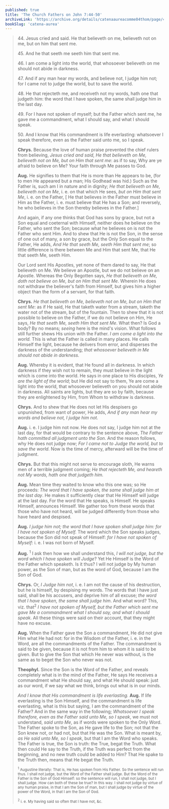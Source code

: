 ```yaml
---
published: true
title: 'The Church Fathers on John 7:44-50'
archiveLink: 'https://archive.org/details/catenaaureacomme04thom/page/415?view=theater'
bookSlug: 'catena-aurea'
---
```


> 44\. Jesus cried and said. He that believeth on me, believeth not on me, but on him that sent me.
>
> 45\. And he that seeth me seeth him that sent me.
>
> 46\. I am come a light into the world, that whosoever believeth on me should not abide in darkness.
>
> 47\. And if any man hear my words, and believe not, I judge him not; for I came not to judge the world, but to save the world.
>
> 48\. He that rejecteth me, and receiveth not my words, hath one that judgeth him: the word that I have spoken, the same shall judge him in the last day.
>
> 49\. For I have not spoken of myself; but the Father which sent me, he gave me a commandment, what I should say, and what I should speak.
>
> 50\. And I know that His commandment is life everlasting: whatsoever I speak therefore, even as the Father said unto me, so I speak.
>
> **Chrys.** Because the love of human praise prevented the chief rulers from believing, *Jesus cried and said, He that believeth on Me, believeth not on Me, but on Him that sent me*: as if to say, Why are ye afraid to believe on Me? Your faith through Me passes to God.
>
> **Aug.** He signifies to them that He is more than He appears to be, (for to men He appeared but a man; His Godhead was hid.) Such as the Father is, such am I in nature and in dignity; *He that believeth on Me, believeth not on Me*, i. e. on that which He sees, *but on Him that sent Me*, i. e. on the Father, [ He that believes in the Father must believe in Him as the Father, i. e. must believe that He has a Son; and reversely, he who believes in the Son thereby believes in the Father.]
>
> And again, if any one thinks that God has sons by grace, but not a Son equal and coeternal with Himself, neither does he believe on the Father, who sent the Son; because what he believes on is not the Father who sent Him. And to shew that He is not the Son, in the sense of one out of many, a son by grace, but the Only Son equal to the Father, He adds, *And He that seeth Me, seeth Him that sent me*; so little difference is there between Me and Him that sent Me, that He that seeth Me, seeth Him.
>
> Our Lord sent His Apostles, yet none of them dared to say, He that believeth on Me. We believe an Apostle, but we do not believe on an Apostle. Whereas the Only Begotten says, *He that believeth on Me, doth not believe on Me, but on Him that sent Me*. Wherein He does not withdraw the believer's faith from Himself, but gives him a higher object than the form of a servant, for that faith.
>
> **Chrys.** *He that believeth on Me, believeth not on Me, but on Him that sent Me*: as if He said, He that taketh
water from a stream, taketh the water not of the stream, but of the fountain. Then to shew that it is not possible to believe on the Father, if we do not believe on Him, He says, *He that seeth Me, seeth Him that sent Me*. What then? Is God a body? By no means; *seeing* here is the mind's vision. What follows still further shews His union with the Father. *I am come a light into the world.* This is what the Father is called in many places. He calls Himself the light, because he delivers from error, and disperses the darkness of the understanding; *that whosoever believeth in Me should not abide in darkness.*
>
> **Aug.** Whereby it is evident, that He found all in darkness. In which darkness if they wish not to remain, they must believe in the light which is come into the world. He says in one place to His disciples, *Ye are the light of the world*; but He did not say to them, Ye are come a light into the world, that whosoever believeth on you should not abide in darkness. All saints are lights, but they are so by faith, because they are enlightened by Him, from Whom to withdraw is darkness.
>
> **Chrys.** And to shew that He does not let His despisers go unpunished, from want of power, He adds, *And if any man hear my words and believe not, I judge him not.*
>
> **Aug.** i. e. I judge him not now. He does not say, I judge him not at the last day, for that would be contrary to the sentence above, *The Father hath committed all judgment unto the Son*. And the reason follows, why He does not judge now; *For I came not to Judge the world, but to save the world*. Now is the time of mercy, afterward will be the time of judgment.
>
> **Chrys.** But that this might not serve to encourage sloth, He warns men of a terrible judgment coming; *He that rejecteth Me, and heareth not My words, hath one that judgeth him.*
>
> **Aug.** Mean time they waited to know who this one was; so He proceeds: *The word that I have spoken, the same shall judge him at the last day*. He makes it sufficiently clear that He Himself will judge at the last day. For the word that He speaks, is Himself. He speaks Himself, announces Himself. We gather too from these words that those who have not heard, will be judged differently from those who have heard and despised.
>
> **Aug.** *I judge him not; the word that I have spoken shall judge him: for I have not spoken of Myself.* The word which the Son speaks judges, because the Son did not speak of Himself: *for I have not spoken of Myself*: i. e. I was not born of Myself.
>
> **Aug.** <sup>1</sup> I ask then how we shall understand this, *I will not judge, but the word which I have spoken will Judge*? Yet He Himself is the Word of the Father which speaketh. Is it thus? I will not judge by My human power, as the Son of man, but as the word of God, because I am the Son of God.
>
> **Chrys.** Or, *I Judge him not*, i. e. I am not the cause of his destruction, but he is himself, by despising my words. The words that I have just said, shall be his accusers, and deprive him of all excuse; *the word that I have spoken, the same shall judge him*. And what word? This, viz. that<sup>2</sup> *I have not spoken of Myself, but the Father which sent me gave Me a commandment what I should say, and what I should speak*. All these things were said on their account, that they might have no excuse.
>
> **Aug.** When the Father gave the Son a commandment, He did not give Him what He had not: for in the Wisdom of the Father, i. e. in the Word, are all the commandments of the Father. The commandment is said to be given, because it is not from him to whom it is said to be given. But to give the Son that which He never was without, is the same as to beget the Son who never was not.
>
> **Theophyl.** Since the Son is the Word of the Father, and reveals completely what is in the mind of the Father, He says He receives a commandment what He should say, and what He should speak: just as our word, if we say what we think, brings out what is in our minds.
>
> *And I know that His commandment is life everlasting.* **Aug.** If life everlasting is the Son Himself, and the commandment is life everlasting, what is this but saying, I am the commandment of the Father? And in the same way in the following; *Whatsoever I speak therefore, even as the Father said unto Me, so I speak*, we must not understand, *said unto Me*, as if words were spoken to the Only Word. The Father spoke to the Son, as He gave life to the Son; not that the Son knew not, or had not, but that He was the Son. What is meant by, *as He said unto Me, so I speak*, but that I am the Word who speaks. The Father is true, the Son is truth: the True, begat the Truth. What then could He say to the Truth, if the Truth was perfect from the beginning, and no new truth could be added to Him? That He spake to the Truth then, means that He begat the Truth.
>
> <small><sup>1</sup> Augustine literally: That is, He has spoken from His Father. So the sentence will run thus. I shall not judge, but the Word of the Father shall judge. But the Word of the Father is the Son of God Himself: so the sentence will run, I shall not judge, but I shall judge. How can both of these be true? In this way. I shall not
judge by virtue of any human praise, in that I am the Son of man, but I shall judge by virtue of the power of the Word, in that I am the Son of God.</small>
>
> <small><sup>2</sup> i. e. My having said so often that I have not, &c.</small>

